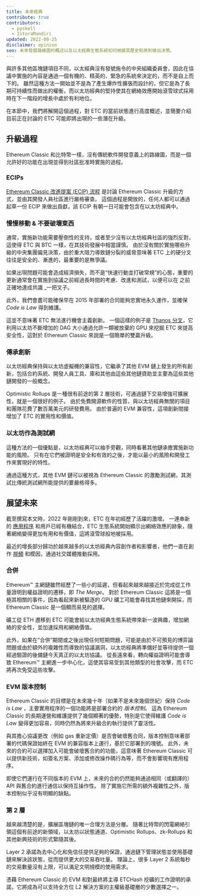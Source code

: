 ```yaml
---
title: 未來經典
contribute: true
contributors:
  - pyskell
  - IstoraMandiri
updated: 2022-08-25
disclaimer: opinion
seo: 未來發展路線圖的概述以及以太經典生態系統如何根據其歷史和原則做出決策。
---
```


與許多其他區塊鏈項目不同，以太經典沒有發號施令的中央組織委員會，因此在協議中實施的內容是通過一個有機的、精英的、緊急的系統來決定的，而不是自上而下的。 雖然這種方法一開始並不是為了產生爆炸性擴張而設計的，但它是為了長期可持續性而做出的權衡，而以太坊經典的堅持使其在網絡效應開始滾雪球式採用時在下一階段的增長中處於有利地位。

在本節中，我們將解開這個過程，對 ETC 的當前狀態進行高度概述，並簡要介紹目前正在討論的 ETC 可能即將出現的一些潛在升級。

## 升級過程

Ethereum Classic 和比特幣一樣，沒有傳統軟件開發意義上的路線圖，而是一個允許好的功能在出現並得到社區批准時實施的過程。

### ECIPs

[Ethereum Classic 改進提案 (ECIP) 流程](/development/ecips) 是討論 Ethereum Classic 升級的方式，並由其開發人員社區進行嚴格審查。 這個過程是開放的，任何人都可以通過起草一份 ECIP 來做出貢獻，該 ECIP 有朝一日可能會包含在以太坊經典中。

### 慢慢移動 & 不要破壞東西

通常，實施新功能需要壓倒性的支持，或者至少沒有以太坊經典社區的強烈反對，這使得 ETC 與 BTC 一樣，在其技術發展中相當謹慎。 由於沒有關於實施哪些升級的中央集團偏見決策，由於重大阻力導致鏈分裂的威脅意味著 ETC 上的硬分叉往往是安全的、漸進的，最重要的是無爭議。

如果出現問題可能會造成經濟損失，而不是“快速行動並打破常規”的心態，重要的更新通常會在實施到協議之前經過長時間的考慮、改進和測試，以便可以在</em> 之前正確地達成共識 _一把叉子。</p>

此外，我們會盡可能確保早在 2015 年部署的合同能夠忠實地永久運作，並確保 _Code is Law_ 得到維護。

這並不意味著 ETC 無法進行機會主義創新。 一個這樣的例子是 [Thanos 分叉](/knowledge/forks#thanos)，它利用以太坊不斷增加的 DAG 大小通過允許一類被放棄的 GPU 來挖掘 ETC 來提高安全性，這對於 Ethereum Classic 來說是一個簡單的雙贏升級。

### 傳承創新

以太坊經典保持與以太坊虛擬機的兼容性，它繼承了其他 EVM 鏈上發生的所有創新，包括合約系統、開發人員工具、庫和其他由這些其他鏈資助並主要為這些其他鏈開發的一般概念。

Optimistic Rollups 是一種很有前途的第 2 層技術，可通過鏈下交易增強可擴展性，就是一個很好的例子。 由於免費開源軟件的性質，與以太坊經典無關的項目和團隊花費了數百萬美元的研發費用。 由於普遍的 EVM 兼容性，這項創新間接增加了 ETC 的實用性和價值。

### 以太坊作為測試網

這種方法的一個優點是，以太坊經典可以袖手旁觀，同時看著其他鏈承擔實施新功能的風險。 只有在它們被證明是安全和有效的之後，才能以最小的風險和開發工作來實現好的特性。

通過這種方式，其他 EVM 鏈可以被視為 Ethereum Classic 的激勵測試網，其測試比傳統測試網所能提供的要嚴格得多。

## 展望未來

截至撰寫本文時，2022 年剛剛到來，ETC 在年初經歷了活躍的激增。 一連串新的 [應用程序](/services/apps) 和用戶已經有機結合，ETC 生態系統開始顯示出網絡效應的跡象，隨著網絡變得更加有用和有價值，這將滾雪球般地被採用。

最近的增長部分歸功於越來越多的以太坊經典內容創作者和影響者，他們一直在創作 [視頻](/videos) 和模因，通過社交媒體推動採用。

### 合併

Ethereum™ 主網鏈雖然經歷了一些小的延遲，但看起來越來越接近於完成從工作量證明到權益證明的遷移，即 _The Merge_。 對於 Ethereum Classic 這將是一個極其相關的事件，因為看起來新被驅逐的 GPU 礦工可能會尋找其他鏈來開採，而 Ethereum Classic 是一個顯而易見的選擇。

礦工從 ETH 遷移到 ETC 可能會給以太坊經典生態系統帶來新一波興趣，增加網絡的安全性，並加速採用和網絡價值。

此外，如果在“合併”期間或之後出現任何短期問題，可能是由於不可預見的博弈論問題或由於額外的複雜性而導致的協議漏洞，以太坊經典將準備好並等待提供一個經過驗證的後備鏈今天真正的以太坊協議。 從長遠來看，轉向權益證明可能會導致 Ethereum™ 主網進一步中心化，這使其容易受到其他類型的社會攻擊，而 ETC 將再次免受這些攻擊。

### EVM 版本控制

Ethereum Classic 的目標是在未來幾十年（如果不是未來幾個世紀）保持 _Code is Law_ ，主要實用程序的一個功能將是部署合約的 _版本控制_。 這為 Ethereum Classic 的長期運營和維護提供了幾個顯著的優勢，特別是它使得維護 _Code is Law_ 變得更加容易，同時仍然為將來升級合約執行提供了靈活性。

與其擔心協議更改（例如 gas 重新定價）是否會破壞舊合同，版本控制意味著部署的代碼保證始終在 EVM 的兼容版本上運行，基於它部署到的塊號。 此外，未來的合約可以選擇加入可能會破壞舊合約的功能，這意味著 Ethereum Classic 可以提供新技術，如簽名方案、添加或修改操作碼行為等，而不會影響現有應用程序。

即使它們運行在不同版本的 EVM 上，未來的合約仍然能夠通過相同（或翻譯的）API 與舊合約進行通信以保持互操作性。 除了實施它所需的額外複雜性之外，版本控制似乎沒有明顯的缺點。

### 第 2 層

越來越清楚的是，擴展區塊鏈的唯一合理方法是分層。 隨著比特幣的閃電網絡引領這個有前途的新領域，以太坊以狀態通道、Optimistic Rollups、zk-Rollups 和其他新興技術的形式緊隨其後。

Layer 2 承諾為去中心化和免信任提供足夠的保證，通過鏈下管理狀態並使用基礎鏈來解決該狀態，從而提供更大的交易吞吐量。 理論上，很多 Layer 2 系統每秒的交易數量沒有上限，可以滿足文明規模的使用需求。

憑藉 Ethereum Classic 的 EVM 和對最終將主導 ETCHash 挖礦的工作證明的承諾，它將成為可以支持全方位 L2 解決方案的主權級基礎層的少數選擇之一。
